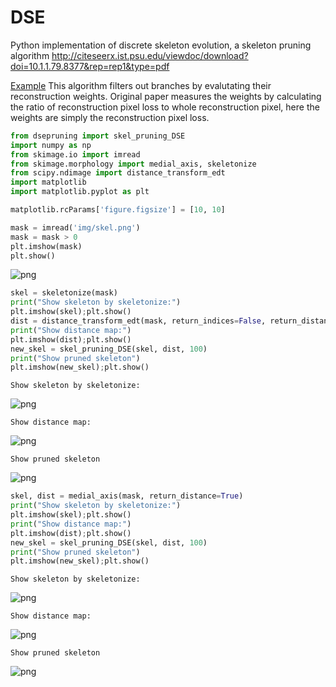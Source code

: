# DSE
Python implementation of discrete skeleton evolution, a skeleton pruning algorithm 
http://citeseerx.ist.psu.edu/viewdoc/download?doi=10.1.1.79.8377&rep=rep1&type=pdf
  
[Example](https://github.com/originlake/DSE/blob/master/example.ipynb)
This algorithm filters out branches by evalutating their reconstruction weights. Original paper measures the weights by calculating the ratio of reconstruction pixel loss to whole reconstruction pixel, here the weights are simply the reconstruction pixel loss. 


```python
from dsepruning import skel_pruning_DSE
import numpy as np
from skimage.io import imread
from skimage.morphology import medial_axis, skeletonize
from scipy.ndimage import distance_transform_edt
import matplotlib
import matplotlib.pyplot as plt
```


```python
matplotlib.rcParams['figure.figsize'] = [10, 10]
```


```python
mask = imread('img/skel.png')
mask = mask > 0
plt.imshow(mask)
plt.show()
```


![png](output_3_0.png)



```python
skel = skeletonize(mask)
print("Show skeleton by skeletonize:")
plt.imshow(skel);plt.show()
dist = distance_transform_edt(mask, return_indices=False, return_distances=True)
print("Show distance map:")
plt.imshow(dist);plt.show()
new_skel = skel_pruning_DSE(skel, dist, 100)
print("Show pruned skeleton")
plt.imshow(new_skel);plt.show()
```

    Show skeleton by skeletonize:



![png](img/output_4_1.png)


    Show distance map:



![png](img/output_4_3.png)


    Show pruned skeleton



![png](img/output_4_5.png)



```python
skel, dist = medial_axis(mask, return_distance=True)
print("Show skeleton by skeletonize:")
plt.imshow(skel);plt.show()
print("Show distance map:")
plt.imshow(dist);plt.show()
new_skel = skel_pruning_DSE(skel, dist, 100)
print("Show pruned skeleton")
plt.imshow(new_skel);plt.show()
```

    Show skeleton by skeletonize:



![png](img/output_5_1.png)


    Show distance map:



![png](img/output_5_3.png)


    Show pruned skeleton



![png](img/output_5_5.png)

